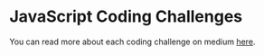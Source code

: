 # JavaScript Coding Challenges
You can read more about each coding challenge on medium [here](https://medium.com/@popflorin1705).
